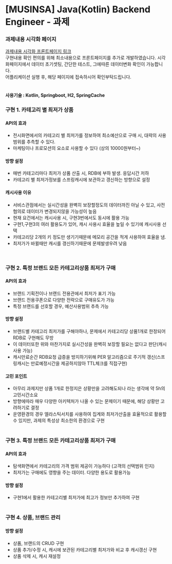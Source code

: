 # [MUSINSA] Java(Kotlin) Backend Engineer - 과제

### 과제내용 시각화 페이지

[과제내용 시각화 프론트페이지 링크](http://localhost:8080/musinsa/recommend)  
구현내용 확인 편의를 위해 최소내용으로 프론트페이지를 추가로 개발하였습니다.
시각화페이지에서 데이터 초기셋팅, 간단한 테스트, 그에따른 데이터변화 확인이 가능합니다.   
어플리케이션 실행 후, 해당 페이지에 접속하시어 확인부탁드립니다.  
<br>  
#### 사용기술  :  Kotlin, Springboot, H2, SpringCache

### 구현 1. 카테고리 별 최저가 상품
#### API의 효과
* 전시화면에서의 카테고리 별 최저가를 정보하여 최소예산으로 구매 시, 대략의 사용범위를 추측할 수 있다.
* 마케팅이나 프로모션의 요소로 사용할 수 있다 (상의 10000원부터~)       
#### 방향 설정
* 매번 카테고리마다 최저가 상품 산출 시, RDB에 부하 발생. 응답시간 저하
* 카테고리 별 최저가정보를 스프링캐시에 보관하고 갱신하는 방향으로 설정
#### 캐시사용 이유
* 서비스관점에서는 실시간성을 완벽히 보장할정도의 데이터까진 아닐 수 있고, 사전협의로 데이터가 변경되지않을 가능성이 높음
* 현재 요건에서는 캐시사용 시, 구현3번에서도 동시에 활용 가능
* 구현1,구현3의 여러 활용도가 있어, 캐시 사용시 효율을 높일 수 있기에 캐시사용 선택
* 카테고리당 2개의 키 정도만 생기기때문에 메모리 공간을 적게 사용하여 효율을 냄.
* 최저가가 바뀔때만 캐시를 갱신하기때문에 문제발생우려 낮음  
<br>

### 구현 2. 특정 브랜드 모든 카테고리상품 최저가 구매  
#### API의 효과
* 브랜드 기획전이나 브랜드 전용관에서 최저가 표기 가능
* 브랜드 전용쿠폰으로 다양한 전략으로 구매유도가 가능
* 특정 브랜드를 선호할 경우, 예산사용범위 추측 가능
#### 방향 설정
* 브랜드별 카테고리 최저가를 구해야하나, 문제에서 카테고리당 상품1개로 한정되어 RDB로 구현해도 무방
* 이 데이터또한 위와 마찬가지로 실시간성을 완벽히 보장할 필요는 없다고 판단(캐시사용 가능)
* 캐시만료순간 RDB요청 급증을 방지하기위해 PER 알고리즘으로 주기적 갱신(스프링캐시는 만료예정시간을 제공하지않아 TTL체크를 직접구현)
#### 고민 포인트
* 아무리 과제지만 상품 1개로 한정지은 상황만을 고려해도되나 라는 생각에 약 5h의 고민시간소요
* 방향에따라 매우 다양한 아키텍처가 나올 수 있는 문제이기 때문에, 해당 상황만 고려하기로 결정
* 운영환경의 경우 엘라스틱서치를 사용하여 집계와 최저가산출을 효율적으로 활용할 수 있지만, 과제의 특성상 최소한의 환경으로 구현  
  <br>    
### 구현 3. 특정 브랜드 모든 카테고리상품 최저가 구매
#### API의 효과
* 탐색화면에서 카테고리의 가격 범위 제공이 가능하다 (고객의 선택범위 인지)
* 최저가는 구매에도 영향을 주는 데이터. 다양한 용도로 활용가능
#### 방향 설정
* 구현1에서 활용한 카테고리별 최저가에 최고가 정보만 추가하여 구현  
  <br>
### 구현 4. 상품, 브랜드 관리
#### 방향 설정
* 상품, 브랜드의 CRUD 구현
* 상품 추가/수정 시, 캐시에 보관된 카테고리별 최저가와 비교 후 캐시갱신 구현
* 상품 삭제 시, 캐시 재설정



